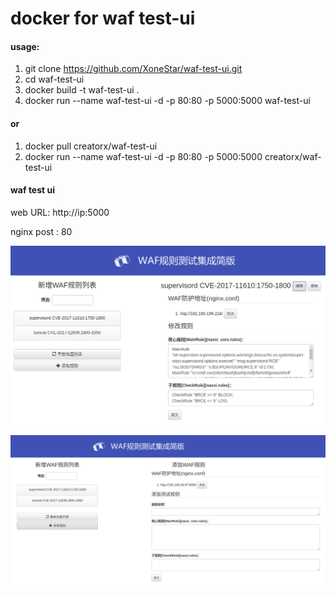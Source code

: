 # docker for waf test-ui

#### usage:
1. git clone https://github.com/XoneStar/waf-test-ui.git
2. cd waf-test-ui
3. docker build -t waf-test-ui .
4. docker run --name waf-test-ui -d -p 80:80 -p 5000:5000 waf-test-ui


#### or

1. docker pull creatorx/waf-test-ui
2. docker run --name waf-test-ui -d -p 80:80 -p 5000:5000 creatorx/waf-test-ui


#### waf test ui
web URL: http://ip:5000

nginx post : 80
 
![waf test ui screenshots](images/1.png)

![waf test ui screenshots](images/2.png)